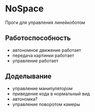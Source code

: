 # NoSpace
Проги для управления линейкоботом
## Работоспособность
- автономное движение работает
- передача картинки работает
- управление работает
## Доделывание
- управление манипулятором
- приведение кода в нормальный вид
- автономка?
- управление поворотом камеры
